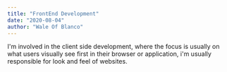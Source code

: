 ```yaml
---
title: "FrontEnd Development"
date: "2020-08-04"
author: "Wale Of Blanco"
---
```

I'm involved in the client side development, where the focus is usually on what users visually 
see first in their browser or application, i'm usually responsible for look and feel of websites.